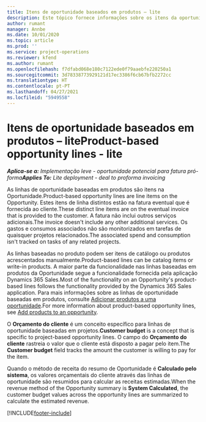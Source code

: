 ```yaml
---
title: Itens de oportunidade baseados em produtos – lite
description: Este tópico fornece informações sobre os itens da oportunidade baseada em produtos no Project Operations.
author: rumant
manager: Annbe
ms.date: 10/01/2020
ms.topic: article
ms.prod: ''
ms.service: project-operations
ms.reviewer: kfend
ms.author: rumant
ms.openlocfilehash: f7dfabd068e180c7122ede0f79aaebfe220250a1
ms.sourcegitcommit: 3d78338773929121d17ec3386f6cb67bfb2272cc
ms.translationtype: HT
ms.contentlocale: pt-PT
ms.lasthandoff: 04/27/2021
ms.locfileid: "5949558"
---
```

# <a name="product-based-opportunity-lines---lite"></a><span data-ttu-id="0f1d5-103">Itens de oportunidade baseados em produtos – lite</span><span class="sxs-lookup"><span data-stu-id="0f1d5-103">Product-based opportunity lines - lite</span></span>

<span data-ttu-id="0f1d5-104">_**Aplica-se a:** Implementação leve - oportunidade potencial para fatura pró-forma_</span><span class="sxs-lookup"><span data-stu-id="0f1d5-104">_**Applies To:** Lite deployment - deal to proforma invoicing_</span></span>

<span data-ttu-id="0f1d5-105">As linhas de oportunidade baseadas em produtos são itens na Oportunidade.</span><span class="sxs-lookup"><span data-stu-id="0f1d5-105">Product-based opportunity lines are line items on the Opportunity.</span></span> <span data-ttu-id="0f1d5-106">Estes itens de linha distintos estão na fatura eventual que é fornecida ao cliente.</span><span class="sxs-lookup"><span data-stu-id="0f1d5-106">These distinct line items are on the eventual invoice that is provided to the customer.</span></span> <span data-ttu-id="0f1d5-107">A fatura não inclui outros serviços adicionais.</span><span class="sxs-lookup"><span data-stu-id="0f1d5-107">The invoice doesn't include any other additional services.</span></span> <span data-ttu-id="0f1d5-108">Os gastos e consumos associados não são monitorizados em tarefas de quaisquer projetos relacionados.</span><span class="sxs-lookup"><span data-stu-id="0f1d5-108">The associated spend and consumption isn't tracked on tasks of any related projects.</span></span>

<span data-ttu-id="0f1d5-109">As linhas baseadas no produto podem ser itens de catálogo ou produtos acrescentados manualmente.</span><span class="sxs-lookup"><span data-stu-id="0f1d5-109">Product-based lines can be catalog items or write-in products.</span></span> <span data-ttu-id="0f1d5-110">A maior parte da funcionalidade nas linhas baseadas em produtos da Oportunidade segue a funcionalidade fornecida pela aplicação Dynamics 365 Sales.</span><span class="sxs-lookup"><span data-stu-id="0f1d5-110">Most of the functionality on an Opportunity's product-based lines follows the functionality provided by the Dynamics 365 Sales application.</span></span> <span data-ttu-id="0f1d5-111">Para mais informações sobre as linhas de oportunidade baseadas em produtos, consulte [Adicionar produtos a uma oportunidade](/dynamics365/sales-enterprise/add-products-opportunity).</span><span class="sxs-lookup"><span data-stu-id="0f1d5-111">For more information about product-based opportunity lines, see [Add products to an opportunity](/dynamics365/sales-enterprise/add-products-opportunity).</span></span>

<span data-ttu-id="0f1d5-112">O **Orçamento do cliente** é um conceito específico para linhas de oportunidade baseadas em projetos.</span><span class="sxs-lookup"><span data-stu-id="0f1d5-112">**Customer budget** is a concept that is specific to project-based opportunity lines.</span></span> <span data-ttu-id="0f1d5-113">O campo do **Orçamento do cliente** rastreia o valor que o cliente está disposto a pagar pelo item.</span><span class="sxs-lookup"><span data-stu-id="0f1d5-113">The **Customer budget** field tracks the amount the customer is willing to pay for the item.</span></span>

<span data-ttu-id="0f1d5-114">Quando o método de receita do resumo de Oportunidade é **Calculado pelo sistema**, os valores orçamentais do cliente através das linhas de oportunidade são resumidos para calcular as receitas estimadas.</span><span class="sxs-lookup"><span data-stu-id="0f1d5-114">When the revenue method of the Opportunity summary is **System Calculated**, the customer budget values across the opportunity lines are summarized to calculate the estimated revenue.</span></span> 



[!INCLUDE[footer-include](../../includes/footer-banner.md)]
